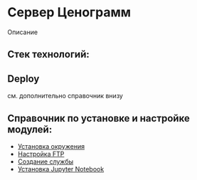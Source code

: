 # Сервер Ценограмм
Описание
## Стек технологий:

## Deploy
см. дополнительно справочник внизу

## Справочник по установке и настройке модулей:
* [Установка окружения]()
* [Настройка FTP]()
* [Создание службы]()
* [Установка Jupyter Notebook]()